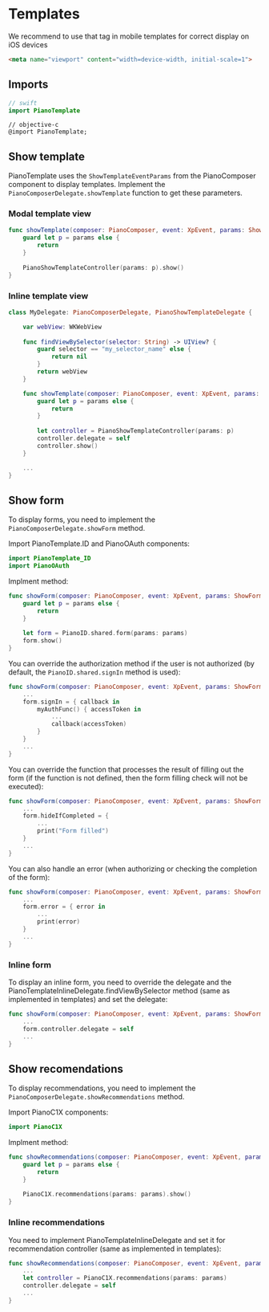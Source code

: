 # Templates
We recommend to use that tag in mobile templates for correct display on iOS devices
```html
<meta name="viewport" content="width=device-width, initial-scale=1">
```

## Imports
```swift
// swift
import PianoTemplate
```
```obj-c
// objective-c
@import PianoTemplate;
```

## Show template

PianoTemplate uses the ```ShowTemplateEventParams``` from the PianoComposer component to display templates. Implement the ```PianoComposerDelegate.showTemplate``` function to get these parameters. 

### Modal template view
```swift
func showTemplate(composer: PianoComposer, event: XpEvent, params: ShowTemplateEventParams?) {
    guard let p = params else {
        return
    }
    
    PianoShowTemplateController(params: p).show()
}
```

### Inline template view
```swift
class MyDelegate: PianoComposerDelegate, PianoShowTemplateDelegate {

    var webView: WKWebView
    
    func findViewBySelector(selector: String) -> UIView? {
        guard selector == "my_selector_name" else {
            return nil
        }
        return webView
    }

    func showTemplate(composer: PianoComposer, event: XpEvent, params: ShowTemplateEventParams?) {
        guard let p = params else {
            return
        }
        
        let controller = PianoShowTemplateController(params: p)
        controller.delegate = self
        controller.show()
    }

    ...
}

```

## Show form

To display forms, you need to implement the ```PianoComposerDelegate.showForm``` method.

Import PianoTemplate.ID and PianoOAuth components:
```swift
import PianoTemplate_ID
import PianoOAuth
```

Implment method:
```swift
func showForm(composer: PianoComposer, event: XpEvent, params: ShowFormEventParams?) {
    guard let p = params else {
        return
    }
    
    let form = PianoID.shared.form(params: params)
    form.show()
}
```

You can override the authorization method if the user is not authorized (by default, the ```PianoID.shared.signIn``` method is used):
```swift
func showForm(composer: PianoComposer, event: XpEvent, params: ShowFormEventParams?) {
    ...
    form.signIn = { callback in
        myAuthFunc() { accessToken in
            ...
            callback(accessToken)
        }
    }
    ...
}
```

You can override the function that processes the result of filling out the form (if the function is not defined, then the form filling check will not be executed):
```swift
func showForm(composer: PianoComposer, event: XpEvent, params: ShowFormEventParams?) {
    ...
    form.hideIfCompleted = {
        ...
        print("Form filled")
    }
    ...
}
```

You can also handle an error (when authorizing or checking the completion of the form):
```swift
func showForm(composer: PianoComposer, event: XpEvent, params: ShowFormEventParams?) {
    ...
    form.error = { error in
        ...
        print(error)
    }
    ...
}
```

### Inline form
To display an inline form, you need to override the delegate and the PianoTemplateInlineDelegate.findViewBySelector method (same as implemented in templates) and set the delegate:
```swift
func showForm(composer: PianoComposer, event: XpEvent, params: ShowFormEventParams?) {
    ...
    form.controller.delegate = self
    ...
}
```

## Show recomendations

To display recommendations, you need to implement the ```PianoComposerDelegate.showRecommendations``` method.

Import PianoC1X components:
```swift
import PianoC1X
```

Implment method:
```swift
func showRecommendations(composer: PianoComposer, event: XpEvent, params: ShowRecommendationsEventParams?) {
    guard let p = params else {
        return
    }
    
    PianoC1X.recommendations(params: params).show()
}
```

### Inline recommendations

You need to implement PianoTemplateInlineDelegate and set it for recommendation controller (same as implemented in templates):
```swift
func showRecommendations(composer: PianoComposer, event: XpEvent, params: ShowRecommendationsEventParams?) {
    ...
    let controller = PianoC1X.recommendations(params: params)
    controller.delegate = self
    ...
}
```
